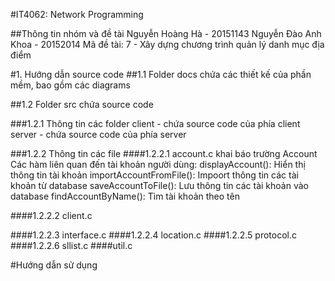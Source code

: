 #IT4062: Network Programming

##Thông tin nhóm và đề tài
Nguyễn Hoàng Hà - 20151143
Nguyễn Đào Anh Khoa - 20152014
Mã đề tài: 7 - Xây dựng chương trình quản lý danh mục địa điểm

#1. Hướng dẫn source code
##1.1 Folder docs
chứa các thiết kế của phần mềm, bao gồm các diagrams

##1.2 Folder src
chứa source code

###1.2.1 Thông tin các folder
client - chứa source code của phía client
server - chứa source code của phía server

###1.2.2 Thông tin các file
####1.2.2.1 account.c
khai báo trường Account
Các hàm liên quan đến tài khoản người dùng:
displayAccount(): Hiển thị thông tin tài khoản
importAccountFromFile(): Impoort thông tin các tài khoản từ database
saveAccountToFile(): Lưu thông tin các tài khoản vào database
findAccountByName(): Tìm tài khoản theo tên

####1.2.2.2 client.c

####1.2.2.3 interface.c
####1.2.2.4 location.c
####1.2.2.5 protocol.c
####1.2.2.6 sllist.c
####util.c

#Hướng dẫn sử dụng
